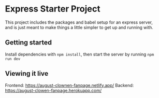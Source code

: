 # Express Starter Project

This project includes the packages and babel setup for an express server, and is just meant to make things a little simpler to get up and running with.

## Getting started

Install dependencies with `npm install`, then start the server by running `npm run dev`

## Viewing it live

Frontend: https://august-clownen-fanpage.netlify.app/
Backend: https://august-clowen-fanpage.herokuapp.com/
